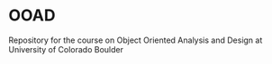 # OOAD
Repository for the course on Object Oriented Analysis and Design at University of Colorado Boulder
